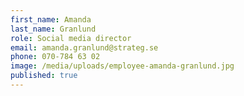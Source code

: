 ```yaml
---
first_name: Amanda
last_name: Granlund
role: Social media director
email: amanda.granlund@strateg.se
phone: 070-784 63 02
image: /media/uploads/employee-amanda-granlund.jpg
published: true
---
```

